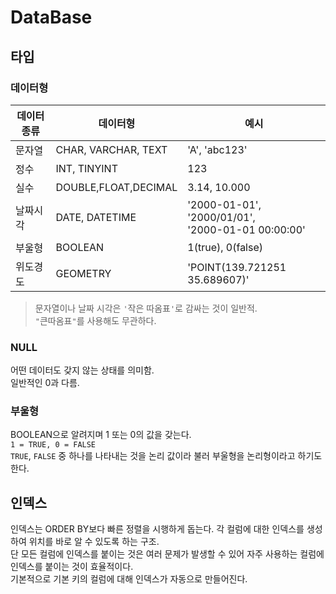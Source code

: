 # DataBase

## 타입
### 데이터형
|데이터 종류|데이터형|예시|
|-|-|-|
|문자열|CHAR, VARCHAR, TEXT|'A', 'abc123'|
|정수|INT, TINYINT|123|
|실수|DOUBLE,FLOAT,DECIMAL|3.14, 10.000|
|날짜시각|DATE, DATETIME|'2000-01-01', '2000/01/01',</br> '2000-01-01 00:00:00'|
|부울형|BOOLEAN|1(true), 0(false)|
|위도경도|GEOMETRY|'POINT(139.721251 35.689607)'|

> 문자열이나 날짜 시각은 `'`작은 따옴표`'`로 감싸는 것이 일반적. </br> `"`큰따옴표`"`를 사용해도 무관하다.

### NULL
어떤 데이터도 갖지 않는 상태를 의미함. </br>
일반적인 0과 다름.

### 부울형
BOOLEAN으로 알려지며 1 또는 0의 값을 갖는다. </br>
`1 = TRUE, 0 = FALSE` </br>
`TRUE`, `FALSE` 중 하나를 나타내는 것을 논리 값이라 불러 부울형을 논리형이라고 하기도 한다.

## 인덱스
인덱스는 ORDER BY보다 빠른 정렬을 시행하게 돕는다.
각 컬럼에 대한 인덱스를 생성하여 위치를 바로 알 수 있도록 하는 구조. </br>
단 모든 컬럼에 인덱스를 붙이는 것은 여러 문제가 발생할 수 있어 자주 사용하는 컬럼에 인덱스를 붙이는 것이 효율적이다. </br>
기본적으로 기본 키의 컬럼에 대해 인덱스가 자동으로 만들어진다.